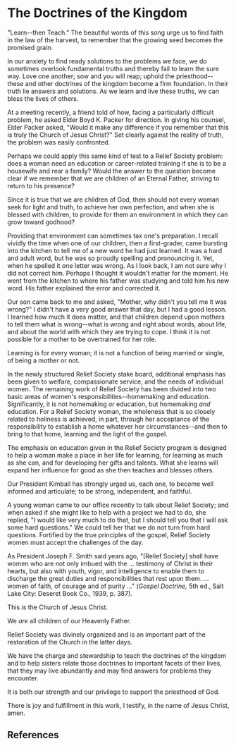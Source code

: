 # The Doctrines of the Kingdom

"Learn--then Teach." The beautiful words of this song urge us to find faith in
the law of the harvest, to remember that the growing seed becomes the promised
grain.

In our anxiety to find ready solutions to the problems we face, we do
sometimes overlook fundamental truths and thereby fail to learn the sure way.
Love one another; sow and you will reap; uphold the priesthood--these and
other doctrines of the kingdom become a firm foundation. In their truth lie
answers and solutions. As we learn and live these truths, we can bless the
lives of others.

At a meeting recently, a friend told of how, facing a particularly difficult
problem, he asked Elder Boyd K. Packer for direction. In giving his counsel,
Elder Packer asked, "Would it make any difference if you remember that this is
truly the Church of Jesus Christ?" Set clearly against the reality of truth,
the problem was easily confronted.

Perhaps we could apply this same kind of test to a Relief Society problem:
does a woman need an education or career-related training if she is to be a
housewife and rear a family? Would the answer to the question become clear if
we remember that we are children of an Eternal Father, striving to return to
his presence?

Since it is true that we are children of God, then should not every woman seek
for light and truth, to achieve her own perfection, and when she is blessed
with children, to provide for them an environment in which they can grow
toward godhood?

Providing that environment can sometimes tax one's preparation. I recall
vividly the time when one of our children, then a first-grader, came bursting
into the kitchen to tell me of a new word he had just learned. It was a hard
and adult word, but he was so proudly spelling and pronouncing it. Yet, when
he spelled it one letter was wrong. As I look back, I am not sure why I did
not correct him. Perhaps I thought it wouldn't matter for the moment. He went
from the kitchen to where his father was studying and told him his new word.
His father explained the error and corrected it.

Our son came back to me and asked, "Mother, why didn't you tell me it was
wrong?" I didn't have a very good answer that day, but I had a good lesson. I
learned how much it does matter, and that children depend upon mothers to tell
them what is wrong--what is wrong and right about words, about life, and about
the world with which they are trying to cope. I think it is not possible for a
mother to be overtrained for her role.

Learning is for every woman; it is not a function of being married or single,
of being a mother or not.

In the newly structured Relief Society stake board, additional emphasis has
been given to welfare, compassionate service, and the needs of individual
women. The remaining work of Relief Society has been divided into two basic
areas of women's responsibilities--homemaking and education. Significantly, it
is not homemaking _or_ education, but homemaking _and_ education. For a Relief
Society woman, the wholeness that is so closely related to holiness is
achieved, in part, through her acceptance of the responsibility to establish a
home whatever her circumstances--and then to bring to that home, learning and
the light of the gospel.

The emphasis on education given in the Relief Society program is designed to
help a woman make a place in her life for learning, for learning as much as
she can, and for developing her gifts and talents. What she learns will expand
her influence for good as she then teaches and blesses others.

Our President Kimball has strongly urged us, each one, to become well informed
and articulate; to be strong, independent, and faithful.

A young woman came to our office recently to talk about Relief Society; and
when asked if she might like to help with a project we had to do, she replied,
"I would like very much to do that, but I should tell you that I will ask some
hard questions." We could tell her that we do not turn from hard questions.
Fortified by the true principles of the gospel, Relief Society women must
accept the challenges of the day.

As President Joseph F. Smith said years ago, "[Relief Society] shall have
women who are not only imbued with the ... testimony of Christ in their hearts,
but also with youth, vigor, and intelligence to enable them to discharge the
great duties and responsibilities that rest upon them. ... women of faith, of
courage and of purity ..." (_Gospel Doctrine,_ 5th ed., Salt Lake City: Deseret
Book Co., 1939, p. 387).

This _is_ the Church of Jesus Christ.

We _are_ all children of our Heavenly Father.

Relief Society was divinely organized and is an important part of the
restoration of the Church in the latter days.

We have the charge and stewardship to teach the doctrines of the kingdom and
to help sisters relate those doctrines to important facets of their lives,
that they may live abundantly and may find answers for problems they
encounter.

It is both our strength and our privilege to support the priesthood of God.

There is joy and fulfillment in this work, I testify, in the name of Jesus
Christ, amen.

## References

